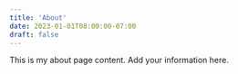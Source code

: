 ```yaml
---
title: 'About'
date: 2023-01-01T08:00:00-07:00
draft: false
---
```


This is my about page content. Add your information here.
